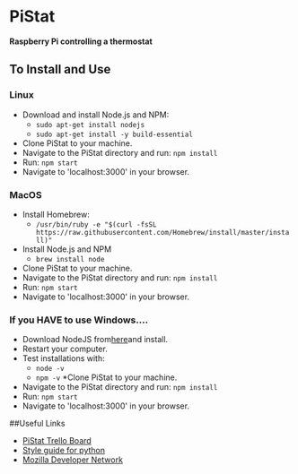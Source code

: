 # PiStat
<b>Raspberry Pi controlling a thermostat</b>

## To Install and Use
### Linux
* Download and install Node.js and NPM: 
    * `sudo apt-get install nodejs`
    * `sudo apt-get install -y build-essential`
* Clone PiStat to your machine.
* Navigate to the PiStat directory and run: `npm install`
* Run: `npm start`
* Navigate to 'localhost:3000' in your browser.
### MacOS
* Install Homebrew:
    * `/usr/bin/ruby -e "$(curl -fsSL https://raw.githubusercontent.com/Homebrew/install/master/install)"`
* Install Node.js and NPM
    * `brew install node`
* Clone PiStat to your machine.
* Navigate to the PiStat directory and run: `npm install`
* Run: `npm start`
* Navigate to 'localhost:3000' in your browser.
### If you HAVE to use Windows....
* Download NodeJS from<a href="https://nodejs.org/en/download/">here</a>and install.
* Restart your computer.
* Test installations with:
    * `node -v`
    * `npm -v`
*Clone PiStat to your machine.
* Navigate to the PiStat directory and run: `npm install`
* Run: `npm start`
* Navigate to 'localhost:3000' in your browser.


##Useful Links</h2>
<ul>
<li><a href="https://trello.com/b/KgPqsjKo">PiStat Trello Board</a><br></li>
<li><a href="https://google.github.io/styleguide/pyguide.html">Style guide for python</a></li>
<li><a href="https://developer.mozilla.org/en-US/">Mozilla Developer Network</a></li>
</ul>
